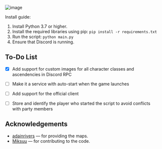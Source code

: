 ![image](https://github.com/user-attachments/assets/eb0ec642-8cd0-4078-afcd-9759a30a2cd4)


Install guide:
1. Install Python 3.7 or higher.
2. Install the required libraries using pip: `pip install -r requirements.txt`
3. Run the script: `python main.py`
4. Ensure that Discord is running.


## To-Do List
- [x] Add support for custom images for all character classes and ascendencies in Discord RPC
- [ ] Make it a service with auto-start when the game launches
- [ ] Add support for the official client
- [ ] Store and identify the player who started the script to avoid conflicts with party members


## Acknowledgements
- [adainrivers](https://github.com/adainrivers/poe2-data) — for providing the maps.  
- [Miksuu](https://github.com/Miksuu) — for contributing to the code.  
